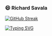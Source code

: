 ### 😄 Richard Savala

[![GitHub Streak](https://streak-stats.demolab.com/?user=richardsavala&theme=dark)](https://git.io/streak-stats)

[![Typing SVG](https://readme-typing-svg.demolab.com/?lines=Digital+Craftsman;Seeking+Employment+Opportunies)](https://git.io/typing-svg)

<!--
**richardsavala/richardSavala** is a ✨ _special_ ✨ repository because its `README.md` (this file) appears on your GitHub profile.

Here are some ideas to get you started:

- 🔭 I’m currently working on ...
- 🌱 I’m currently learning ...
- 👯 I’m looking to collaborate on ...
- 🤔 I’m looking for help with ...
- 💬 Ask me about ...
- 📫 How to reach me: ...
- 😄 Pronouns: ...
- ⚡ Fun fact: ...
-->
